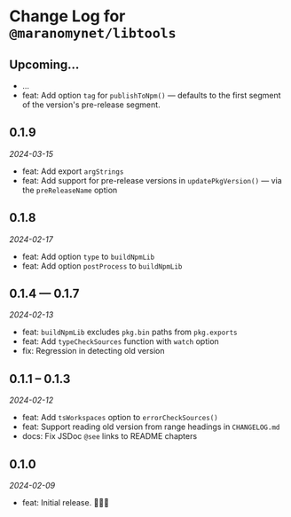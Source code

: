 # Change Log for `@maranomynet/libtools`

## Upcoming...

- ... <!-- Add new lines here. -->
- feat: Add option `tag` for `publishToNpm()` — defaults to the first segment
  of the version's pre-release segment.

## 0.1.9

_2024-03-15_

- feat: Add export `argStrings`
- feat: Add support for pre-release versions in `updatePkgVersion()` — via the
  `preReleaseName` option

## 0.1.8

_2024-02-17_

- feat: Add option `type` to `buildNpmLib`
- feat: Add option `postProcess` to `buildNpmLib`

## 0.1.4 — 0.1.7

_2024-02-13_

- feat: `buildNpmLib` excludes `pkg.bin` paths from `pkg.exports`
- feat: Add `typeCheckSources` function with `watch` option
- fix: Regression in detecting old version

## 0.1.1 – 0.1.3

_2024-02-12_

- feat: Add `tsWorkspaces` option to `errorCheckSources()`
- feat: Support reading old version from range headings in `CHANGELOG.md`
- docs: Fix JSDoc `@see` links to README chapters

## 0.1.0

_2024-02-09_

- feat: Initial release. 🎉🥳👯
